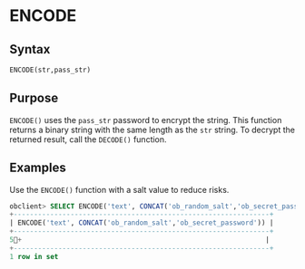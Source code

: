 # ENCODE

## Syntax

```sql
ENCODE(str,pass_str)
```

## Purpose

`ENCODE()` uses the `pass_str` password to encrypt the string. This function returns a binary string with the same length as the `str` string. To decrypt the returned result, call the `DECODE()` function. 

## Examples

Use the `ENCODE()` function with a salt value to reduce risks. 

```sql
obclient> SELECT ENCODE('text', CONCAT('ob_random_salt','ob_secret_password'))
+---------------------------------------------------------------+
| ENCODE('text', CONCAT('ob_random_salt','ob_secret_password')) |
+---------------------------------------------------------------+
5+                                                            |
+---------------------------------------------------------------+
1 row in set
```
